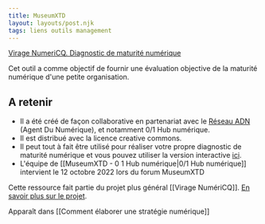 ```yaml
---
title: MuseumXTD
layout: layouts/post.njk
tags: liens outils management
---
```


[Virage NumeriCQ. Diagnostic de maturité numérique](https://docs.google.com/spreadsheets/d/1d77BekbvXFDBTZjhSDKhZvQjIY2dtMNPZPDiyw-Nq2Y/edit#gid=963154001)

Cet outil a comme objectif de fournir une évaluation objective de la maturité numérique d'une petite organisation. 

## A retenir
- Il a été créé de façon collaborative en partenariat avec le [Réseau ADN](https://wiki.reseauadn.ca/wiki/%C3%80_propos_du_R%C3%A9seau_ADN) (Agent Du Numérique), et notamment 0/1 Hub numérique. 
- Il est distribué avec la licence creative commons.
- Il peut tout à fait être utilisé pour réaliser votre propre diagnostic de maturité numérique et vous pouvez utiliser la version interactive [ici](https://viragenumeriqc.com/formations/). 
- L'équipe de [[MuseumXTD - 0 1 Hub numérique|0/1 Hub numérique]] intervient le 12 octobre 2022 lors du forum MuseumXTD


Cette ressource fait partie du projet plus général [[Virage NumériCQ]]. [En savoir plus sur le projet](obsidian://open?vault=MuseumXTD%20(site%20internet)&file=Virage%20NumeriCQ). 

Apparaît dans [[Comment élaborer une stratégie numérique]]